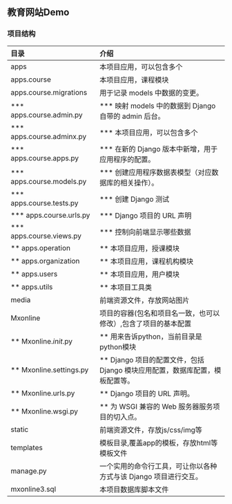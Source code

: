 **教育网站Demo**
--------------------------------------------------------------------------------------------------------------------------
### 项目结构
|目录                                    |介绍                                                                           |
|:------                                 |:--------------------                                                          |
|apps                                    |本项目应用，可以包含多个                                                     |
|   apps.course                          |  本项目应用，课程模块                                                        | 
|       apps.course.migrations           |      用于记录 models 中数据的变更。                                             | 
|*** apps.course.admin.py                |*** 映射 models 中的数据到 Django 自带的 admin 后台。                          | 
|*** apps.course.adminx.py               |*** 本项目应用，可以包含多个                                                   | 
|*** apps.course.apps.py                 |*** 在新的 Django 版本中新增，用于应用程序的配置。                             | 
|*** apps.course.models.py               |*** 创建应用程序数据表模型（对应数据库的相关操作）。                           | 
|*** apps.course.tests.py                |*** 创建 Django 测试                                                           | 
|*** apps.course.urls.py                 |*** Django 项目的 URL 声明                                                     | 
|*** apps.course.views.py                |*** 控制向前端显示哪些数据                                                     | 
|** apps.operation                       |** 本项目应用，授课模块                                                        |
|** apps.organization                    |** 本项目应用，课程机构模块                                                    |
|** apps.users                           |** 本项目应用，用户模块                                                        |
|** apps.utils                           |** 本项目工具类                                                                | 
|media                                   |前端资源文件，存放网站图片                                                   |
|Mxonline                                |项目的容器(包名和项目名一致，也可以修改）,包含了项目的基本配置               |
|** Mxonline._init_.py                   |** 用来告诉python，当前目录是python模块                                        |
|** Mxonline.settings.py                 |** Django 项目的配置文件，包括 Django 模块应用配置，数据库配置，模板配置等。   |      |
|** Mxonline.urls.py                     |** Django 项目的 URL 声明。                                                    |
|** Mxonline.wsgi.py                     |** 为 WSGI 兼容的 Web 服务器服务项目的切入点。                                 |
|static                                  |前端资源文件，存放js/css/img等                                               |
|templates                               |模板目录,覆盖app的模板，存放html等模板文件                                   |
|manage.py                               |一个实用的命令行工具，可让你以各种方式与该 Django 项目进行交互。             |
|mxonline3.sql                           |本项目数据库脚本文件                                                         |




